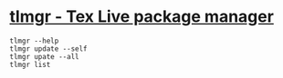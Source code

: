 [tlmgr - Tex Live package manager](http://www.tug.org/texlive/tlmgr.html)
================================
```shell
tlmgr --help
tlmgr update --self
tlmgr upate --all
tlmgr list
```
